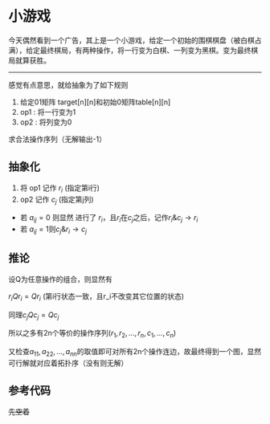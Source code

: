 # 小游戏

今天偶然看到一个广告，其上是一个小游戏，给定一个初始的围棋棋盘（被白棋占满），给定最终棋局，有两种操作，将一行变为白棋、一列变为黑棋。变为最终棋局就算获胜。

---

感觉有点意思，就给抽象为了如下规则

1. 给定01矩阵 target[n][n]和初始0矩阵table[n][n]
2. op1 : 将一行变为1
3. op2 : 将列变为0

求合法操作序列（无解输出-1）

## 抽象化
1. 将 op1 记作 $r_i$ (指定第i行)
2. op2 记作 $c_j$ (指定第j列)

- 若 $a_{ij}=0$ 则显然 进行了 $r_i$，且$r_i$在$c_j$之后，记作$r_i \& c_j \to r_i$
- 若 $a_{ij}=1$则$c_j \& r_i \to c_j$

## 推论
设Q为任意操作的组合，则显然有

$r_iQr_i=Qr_i$ (第i行状态一致，且r_i不改变其它位置的状态)

同理$c_jQc_j=Qc_j$

所以之多有2n个等价的操作序列($r_1,r_2,...,r_n,c_1,...,c_n$)

又检查$a_{11},a_{22},...,a_{nn}$的取值即可对所有2n个操作连边，故最终得到一个图，显然可行解就对应着拓扑序（没有则无解）

## 参考代码
<!-- TODO -->
~~先空着~~
